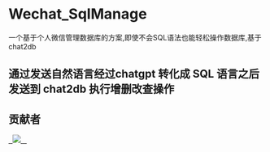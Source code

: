 # Wechat_SqlManage
一个基于个人微信管理数据库的方案,即使不会SQL语法也能轻松操作数据库,基于chat2db
## 通过发送自然语言经过chatgpt 转化成 SQL 语言之后发送到 chat2db 执行增删改查操作


## 贡献者
<a href="https://github.com/buhuizhibuyuci"> 
  <img src="https://avatars.githubusercontent.com/u/100076891?v=4" />   
</a>

